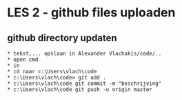# LES 2 - github files uploaden </h1>
## github directory updaten 
    * tekst,... opslaan in Alexander Vlachakis/code/..
    * open cmd
    * in 
    * cd naar c:\Users\vlach\code
    * c:\Users\vlach\code> git add .
    * c:\Users\vlach\code git commit -m "beschrijving"
    * c:\Users\vlach\code git push -u origin master


